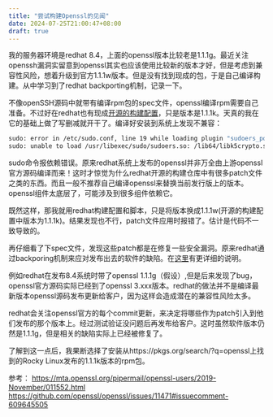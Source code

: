 ```yaml
---
title: "尝试构建Openssl的见闻"
date: 2024-07-25T21:00:47+08:00
draft: true
---
```

我的服务器环境是redhat 8.4，上面的openssl版本比较老是1.1.1g。最近关注openssh漏洞实留意到openssl其实也应该使用比较新的版本才好，但是考虑到兼容性风险，想着升级到官方1.1.1w版本。但是没有找到现成的包，于是自己编译构建。从中学习到了redhat backporting机制，记录一下。
<!--more-->

不像openSSH源码中就带有编译rpm包的spec文件，openssl编译rpm需要自己准备。不过好在redhat也有现成[开源的构建配置](https://gitlab.com/redhat/centos-stream/rpms/openssl/-/blob/c8s/openssl.spec?ref_type=heads)，只是版本是1.1.1k。天真的我在它的基础上做了写删减就开干了。编译好安装到系统上发现不兼容：
```bash
sudo: error in /etc/sudo.conf, line 19 while loading plugin "sudoers_policy"
sudo: unable to load /usr/libexec/sudo/sudoers.so: /lib64/libk5crypto.so.3: undefined symbol: EVP_KDF_ctrl, version OPENSSL_1_1_1b
```

sudo命令报依赖错误。原来redhat系统上发布的openssl并非万全由上游openssl官方源码编译而来！这时才惊觉为什么redhat开源的构建仓库中有很多patch文件之类的东西。而且一般不推荐自己编译openssl来替换当前发行版上的版本。openssl组件太底层了，可能涉及到很多组件依赖它。

既然这样，那我就用redhat构建配置和脚本，只是将版本换成1.1.1w(开源的构建配置中版本为1.1.1k)。结果发现也不行，patch文件应用时报错了。估计是代码不一致导致的。

再仔细看了下spec文件，发现这些patch都是在修复一些安全漏洞。原来redhat通过backporing机制来应对发布出去的软件的缺陷。在[这里](https://github.com/openssl/openssl/issues/11471#issuecomment-609645505)有更详细的说明。

例如redhat在发布8.4系统时带了openssl 1.1.1g（假设）,但是后来发现了bug，openssl官方源码实际已经到了openssl 3.xxx版本。redhat的做法并不是编译最新版本openssl源码发布更新给客户，因为这样会造成潜在的兼容性风险太多。

redhat会关注openssl官方的每个commit更新，来决定将哪些作为patch引入到他们发布的那个版本上。经过测试验证没问题后再发布给客户。这时虽然软件版本仍然是1.1.1g，但是相关的缺陷实际上已经被修复了。

了解到这一点后，我果断选择了安装从https://pkgs.org/search/?q=openssl上找到的Rocky Linux发布的1.1.1k版本的rpm包。


参考：
https://mta.openssl.org/pipermail/openssl-users/2019-November/011552.html
https://github.com/openssl/openssl/issues/11471#issuecomment-609645505
